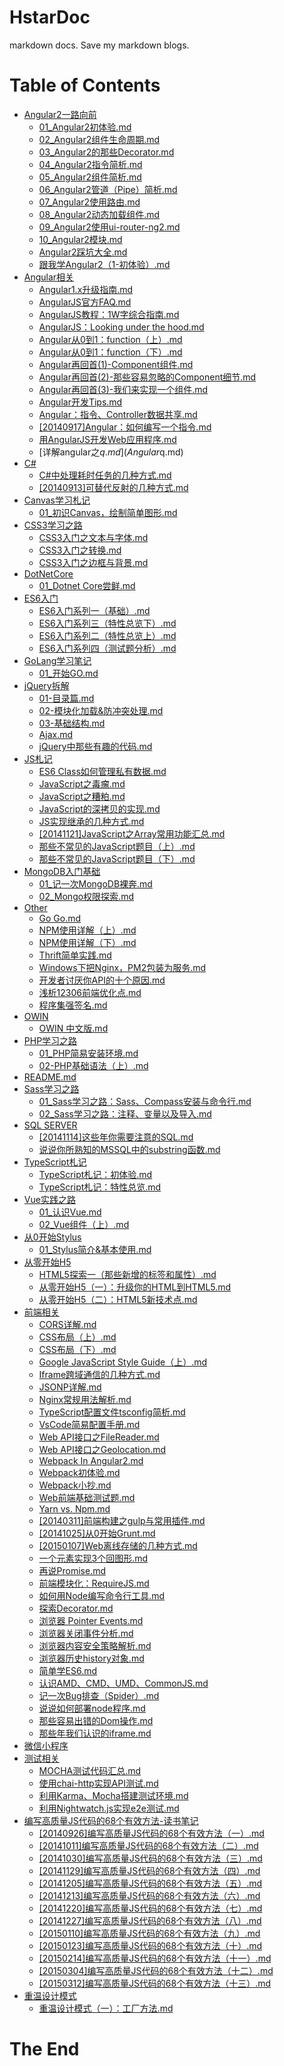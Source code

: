 # HstarDoc
markdown docs.
Save my markdown blogs.

# Table of Contents
<!--TableOfContnets Start-->
* [Angular2一路向前](Angular2%E4%B8%80%E8%B7%AF%E5%90%91%E5%89%8D)
    * [01_Angular2初体验.md](Angular2%E4%B8%80%E8%B7%AF%E5%90%91%E5%89%8D/01_Angular2%E5%88%9D%E4%BD%93%E9%AA%8C.md)
    * [02_Angular2组件生命周期.md](Angular2%E4%B8%80%E8%B7%AF%E5%90%91%E5%89%8D/02_Angular2%E7%BB%84%E4%BB%B6%E7%94%9F%E5%91%BD%E5%91%A8%E6%9C%9F.md)
    * [03_Angular2的那些Decorator.md](Angular2%E4%B8%80%E8%B7%AF%E5%90%91%E5%89%8D/03_Angular2%E7%9A%84%E9%82%A3%E4%BA%9BDecorator.md)
    * [04_Angular2指令简析.md](Angular2%E4%B8%80%E8%B7%AF%E5%90%91%E5%89%8D/04_Angular2%E6%8C%87%E4%BB%A4%E7%AE%80%E6%9E%90.md)
    * [05_Angular2组件简析.md](Angular2%E4%B8%80%E8%B7%AF%E5%90%91%E5%89%8D/05_Angular2%E7%BB%84%E4%BB%B6%E7%AE%80%E6%9E%90.md)
    * [06_Angular2管道（Pipe）简析.md](Angular2%E4%B8%80%E8%B7%AF%E5%90%91%E5%89%8D/06_Angular2%E7%AE%A1%E9%81%93%EF%BC%88Pipe%EF%BC%89%E7%AE%80%E6%9E%90.md)
    * [07_Angular2使用路由.md](Angular2%E4%B8%80%E8%B7%AF%E5%90%91%E5%89%8D/07_Angular2%E4%BD%BF%E7%94%A8%E8%B7%AF%E7%94%B1.md)
    * [08_Angular2动态加载组件.md](Angular2%E4%B8%80%E8%B7%AF%E5%90%91%E5%89%8D/08_Angular2%E5%8A%A8%E6%80%81%E5%8A%A0%E8%BD%BD%E7%BB%84%E4%BB%B6.md)
    * [09_Angular2使用ui-router-ng2.md](Angular2%E4%B8%80%E8%B7%AF%E5%90%91%E5%89%8D/09_Angular2%E4%BD%BF%E7%94%A8ui-router-ng2.md)
    * [10_Angular2模块.md](Angular2%E4%B8%80%E8%B7%AF%E5%90%91%E5%89%8D/10_Angular2%E6%A8%A1%E5%9D%97.md)
    * [Angular2踩坑大全.md](Angular2%E4%B8%80%E8%B7%AF%E5%90%91%E5%89%8D/Angular2%E8%B8%A9%E5%9D%91%E5%A4%A7%E5%85%A8.md)
    * [跟我学Angular2（1-初体验）.md](Angular2%E4%B8%80%E8%B7%AF%E5%90%91%E5%89%8D/%E8%B7%9F%E6%88%91%E5%AD%A6Angular2%EF%BC%881-%E5%88%9D%E4%BD%93%E9%AA%8C%EF%BC%89.md)
* [Angular相关](Angular%E7%9B%B8%E5%85%B3)
    * [Angular1.x升级指南.md](Angular%E7%9B%B8%E5%85%B3/Angular1.x%E5%8D%87%E7%BA%A7%E6%8C%87%E5%8D%97.md)
    * [AngularJS官方FAQ.md](Angular%E7%9B%B8%E5%85%B3/AngularJS%E5%AE%98%E6%96%B9FAQ.md)
    * [AngularJS教程：1W字综合指南.md](Angular%E7%9B%B8%E5%85%B3/AngularJS%E6%95%99%E7%A8%8B%EF%BC%9A1W%E5%AD%97%E7%BB%BC%E5%90%88%E6%8C%87%E5%8D%97.md)
    * [AngularJS：Looking under the hood.md](Angular%E7%9B%B8%E5%85%B3/AngularJS%EF%BC%9ALooking%20under%20the%20hood.md)
    * [Angular从0到1：function（上）.md](Angular%E7%9B%B8%E5%85%B3/Angular%E4%BB%8E0%E5%88%B01%EF%BC%9Afunction%EF%BC%88%E4%B8%8A%EF%BC%89.md)
    * [Angular从0到1：function（下）.md](Angular%E7%9B%B8%E5%85%B3/Angular%E4%BB%8E0%E5%88%B01%EF%BC%9Afunction%EF%BC%88%E4%B8%8B%EF%BC%89.md)
    * [Angular再回首(1)-Component组件.md](Angular%E7%9B%B8%E5%85%B3/Angular%E5%86%8D%E5%9B%9E%E9%A6%96(1)-Component%E7%BB%84%E4%BB%B6.md)
    * [Angular再回首(2)-那些容易忽略的Component细节.md](Angular%E7%9B%B8%E5%85%B3/Angular%E5%86%8D%E5%9B%9E%E9%A6%96(2)-%E9%82%A3%E4%BA%9B%E5%AE%B9%E6%98%93%E5%BF%BD%E7%95%A5%E7%9A%84Component%E7%BB%86%E8%8A%82.md)
    * [Angular再回首(3)-我们来实现一个组件.md](Angular%E7%9B%B8%E5%85%B3/Angular%E5%86%8D%E5%9B%9E%E9%A6%96(3)-%E6%88%91%E4%BB%AC%E6%9D%A5%E5%AE%9E%E7%8E%B0%E4%B8%80%E4%B8%AA%E7%BB%84%E4%BB%B6.md)
    * [Angular开发Tips.md](Angular%E7%9B%B8%E5%85%B3/Angular%E5%BC%80%E5%8F%91Tips.md)
    * [Angular：指令、Controller数据共享.md](Angular%E7%9B%B8%E5%85%B3/Angular%EF%BC%9A%E6%8C%87%E4%BB%A4%E3%80%81Controller%E6%95%B0%E6%8D%AE%E5%85%B1%E4%BA%AB.md)
    * [[20140917]Angular：如何编写一个指令.md](Angular%E7%9B%B8%E5%85%B3/%5B20140917%5DAngular%EF%BC%9A%E5%A6%82%E4%BD%95%E7%BC%96%E5%86%99%E4%B8%80%E4%B8%AA%E6%8C%87%E4%BB%A4.md)
    * [用AngularJS开发Web应用程序.md](Angular%E7%9B%B8%E5%85%B3/%E7%94%A8AngularJS%E5%BC%80%E5%8F%91Web%E5%BA%94%E7%94%A8%E7%A8%8B%E5%BA%8F.md)
    * [详解angular之$q.md](Angular%E7%9B%B8%E5%85%B3/%E8%AF%A6%E8%A7%A3angular%E4%B9%8B$q.md)
* [C#](C#)
    * [C#中处理耗时任务的几种方式.md](C#/C#%E4%B8%AD%E5%A4%84%E7%90%86%E8%80%97%E6%97%B6%E4%BB%BB%E5%8A%A1%E7%9A%84%E5%87%A0%E7%A7%8D%E6%96%B9%E5%BC%8F.md)
    * [[20140913]可替代反射的几种方式.md](C#/%5B20140913%5D%E5%8F%AF%E6%9B%BF%E4%BB%A3%E5%8F%8D%E5%B0%84%E7%9A%84%E5%87%A0%E7%A7%8D%E6%96%B9%E5%BC%8F.md)
* [Canvas学习札记](Canvas%E5%AD%A6%E4%B9%A0%E6%9C%AD%E8%AE%B0)
    * [01_初识Canvas，绘制简单图形.md](Canvas%E5%AD%A6%E4%B9%A0%E6%9C%AD%E8%AE%B0/01_%E5%88%9D%E8%AF%86Canvas%EF%BC%8C%E7%BB%98%E5%88%B6%E7%AE%80%E5%8D%95%E5%9B%BE%E5%BD%A2.md)
* [CSS3学习之路](CSS3%E5%AD%A6%E4%B9%A0%E4%B9%8B%E8%B7%AF)
    * [CSS3入门之文本与字体.md](CSS3%E5%AD%A6%E4%B9%A0%E4%B9%8B%E8%B7%AF/CSS3%E5%85%A5%E9%97%A8%E4%B9%8B%E6%96%87%E6%9C%AC%E4%B8%8E%E5%AD%97%E4%BD%93.md)
    * [CSS3入门之转换.md](CSS3%E5%AD%A6%E4%B9%A0%E4%B9%8B%E8%B7%AF/CSS3%E5%85%A5%E9%97%A8%E4%B9%8B%E8%BD%AC%E6%8D%A2.md)
    * [CSS3入门之边框与背景.md](CSS3%E5%AD%A6%E4%B9%A0%E4%B9%8B%E8%B7%AF/CSS3%E5%85%A5%E9%97%A8%E4%B9%8B%E8%BE%B9%E6%A1%86%E4%B8%8E%E8%83%8C%E6%99%AF.md)
* [DotNetCore](DotNetCore)
    * [01_Dotnet Core尝鲜.md](DotNetCore/01_Dotnet%20Core%E5%B0%9D%E9%B2%9C.md)
* [ES6入门](ES6%E5%85%A5%E9%97%A8)
    * [ES6入门系列一（基础）.md](ES6%E5%85%A5%E9%97%A8/ES6%E5%85%A5%E9%97%A8%E7%B3%BB%E5%88%97%E4%B8%80%EF%BC%88%E5%9F%BA%E7%A1%80%EF%BC%89.md)
    * [ES6入门系列三（特性总览下）.md](ES6%E5%85%A5%E9%97%A8/ES6%E5%85%A5%E9%97%A8%E7%B3%BB%E5%88%97%E4%B8%89%EF%BC%88%E7%89%B9%E6%80%A7%E6%80%BB%E8%A7%88%E4%B8%8B%EF%BC%89.md)
    * [ES6入门系列二（特性总览上）.md](ES6%E5%85%A5%E9%97%A8/ES6%E5%85%A5%E9%97%A8%E7%B3%BB%E5%88%97%E4%BA%8C%EF%BC%88%E7%89%B9%E6%80%A7%E6%80%BB%E8%A7%88%E4%B8%8A%EF%BC%89.md)
    * [ES6入门系列四（测试题分析）.md](ES6%E5%85%A5%E9%97%A8/ES6%E5%85%A5%E9%97%A8%E7%B3%BB%E5%88%97%E5%9B%9B%EF%BC%88%E6%B5%8B%E8%AF%95%E9%A2%98%E5%88%86%E6%9E%90%EF%BC%89.md)
* [GoLang学习笔记](GoLang%E5%AD%A6%E4%B9%A0%E7%AC%94%E8%AE%B0)
    * [01_开始GO.md](GoLang%E5%AD%A6%E4%B9%A0%E7%AC%94%E8%AE%B0/01_%E5%BC%80%E5%A7%8BGO.md)
* [jQuery拆解](jQuery%E6%8B%86%E8%A7%A3)
    * [01-目录篇.md](jQuery%E6%8B%86%E8%A7%A3/01-%E7%9B%AE%E5%BD%95%E7%AF%87.md)
    * [02-模块化加载&防冲突处理.md](jQuery%E6%8B%86%E8%A7%A3/02-%E6%A8%A1%E5%9D%97%E5%8C%96%E5%8A%A0%E8%BD%BD&%E9%98%B2%E5%86%B2%E7%AA%81%E5%A4%84%E7%90%86.md)
    * [03-基础结构.md](jQuery%E6%8B%86%E8%A7%A3/03-%E5%9F%BA%E7%A1%80%E7%BB%93%E6%9E%84.md)
    * [Ajax.md](jQuery%E6%8B%86%E8%A7%A3/Ajax.md)
    * [jQuery中那些有趣的代码.md](jQuery%E6%8B%86%E8%A7%A3/jQuery%E4%B8%AD%E9%82%A3%E4%BA%9B%E6%9C%89%E8%B6%A3%E7%9A%84%E4%BB%A3%E7%A0%81.md)
* [JS札记](JS%E6%9C%AD%E8%AE%B0)
    * [ES6 Class如何管理私有数据.md](JS%E6%9C%AD%E8%AE%B0/ES6%20Class%E5%A6%82%E4%BD%95%E7%AE%A1%E7%90%86%E7%A7%81%E6%9C%89%E6%95%B0%E6%8D%AE.md)
    * [JavaScript之毒瘤.md](JS%E6%9C%AD%E8%AE%B0/JavaScript%E4%B9%8B%E6%AF%92%E7%98%A4.md)
    * [JavaScript之糟粕.md](JS%E6%9C%AD%E8%AE%B0/JavaScript%E4%B9%8B%E7%B3%9F%E7%B2%95.md)
    * [JavaScript的深拷贝的实现.md](JS%E6%9C%AD%E8%AE%B0/JavaScript%E7%9A%84%E6%B7%B1%E6%8B%B7%E8%B4%9D%E7%9A%84%E5%AE%9E%E7%8E%B0.md)
    * [JS实现继承的几种方式.md](JS%E6%9C%AD%E8%AE%B0/JS%E5%AE%9E%E7%8E%B0%E7%BB%A7%E6%89%BF%E7%9A%84%E5%87%A0%E7%A7%8D%E6%96%B9%E5%BC%8F.md)
    * [[20141121]JavaScript之Array常用功能汇总.md](JS%E6%9C%AD%E8%AE%B0/%5B20141121%5DJavaScript%E4%B9%8BArray%E5%B8%B8%E7%94%A8%E5%8A%9F%E8%83%BD%E6%B1%87%E6%80%BB.md)
    * [那些不常见的JavaScript题目（上）.md](JS%E6%9C%AD%E8%AE%B0/%E9%82%A3%E4%BA%9B%E4%B8%8D%E5%B8%B8%E8%A7%81%E7%9A%84JavaScript%E9%A2%98%E7%9B%AE%EF%BC%88%E4%B8%8A%EF%BC%89.md)
    * [那些不常见的JavaScript题目（下）.md](JS%E6%9C%AD%E8%AE%B0/%E9%82%A3%E4%BA%9B%E4%B8%8D%E5%B8%B8%E8%A7%81%E7%9A%84JavaScript%E9%A2%98%E7%9B%AE%EF%BC%88%E4%B8%8B%EF%BC%89.md)
* [MongoDB入门基础](MongoDB%E5%85%A5%E9%97%A8%E5%9F%BA%E7%A1%80)
    * [01_记一次MongoDB裸奔.md](MongoDB%E5%85%A5%E9%97%A8%E5%9F%BA%E7%A1%80/01_%E8%AE%B0%E4%B8%80%E6%AC%A1MongoDB%E8%A3%B8%E5%A5%94.md)
    * [02_Mongo权限探索.md](MongoDB%E5%85%A5%E9%97%A8%E5%9F%BA%E7%A1%80/02_Mongo%E6%9D%83%E9%99%90%E6%8E%A2%E7%B4%A2.md)
* [Other](Other)
    * [Go Go.md](Other/Go%20Go.md)
    * [NPM使用详解（上）.md](Other/NPM%E4%BD%BF%E7%94%A8%E8%AF%A6%E8%A7%A3%EF%BC%88%E4%B8%8A%EF%BC%89.md)
    * [NPM使用详解（下）.md](Other/NPM%E4%BD%BF%E7%94%A8%E8%AF%A6%E8%A7%A3%EF%BC%88%E4%B8%8B%EF%BC%89.md)
    * [Thrift简单实践.md](Other/Thrift%E7%AE%80%E5%8D%95%E5%AE%9E%E8%B7%B5.md)
    * [Windows下把Nginx，PM2包装为服务.md](Other/Windows%E4%B8%8B%E6%8A%8ANginx%EF%BC%8CPM2%E5%8C%85%E8%A3%85%E4%B8%BA%E6%9C%8D%E5%8A%A1.md)
    * [开发者讨厌你API的十个原因.md](Other/%E5%BC%80%E5%8F%91%E8%80%85%E8%AE%A8%E5%8E%8C%E4%BD%A0API%E7%9A%84%E5%8D%81%E4%B8%AA%E5%8E%9F%E5%9B%A0.md)
    * [浅析12306前端优化点.md](Other/%E6%B5%85%E6%9E%9012306%E5%89%8D%E7%AB%AF%E4%BC%98%E5%8C%96%E7%82%B9.md)
    * [程序集强签名.md](Other/%E7%A8%8B%E5%BA%8F%E9%9B%86%E5%BC%BA%E7%AD%BE%E5%90%8D.md)
* [OWIN](OWIN)
    * [OWIN 中文版.md](OWIN/OWIN%20%E4%B8%AD%E6%96%87%E7%89%88.md)
* [PHP学习之路](PHP%E5%AD%A6%E4%B9%A0%E4%B9%8B%E8%B7%AF)
    * [01_PHP简易安装环境.md](PHP%E5%AD%A6%E4%B9%A0%E4%B9%8B%E8%B7%AF/01_PHP%E7%AE%80%E6%98%93%E5%AE%89%E8%A3%85%E7%8E%AF%E5%A2%83.md)
    * [02-PHP基础语法（上）.md](PHP%E5%AD%A6%E4%B9%A0%E4%B9%8B%E8%B7%AF/02-PHP%E5%9F%BA%E7%A1%80%E8%AF%AD%E6%B3%95%EF%BC%88%E4%B8%8A%EF%BC%89.md)
* [README.md](README.md)
* [Sass学习之路](Sass%E5%AD%A6%E4%B9%A0%E4%B9%8B%E8%B7%AF)
    * [01_Sass学习之路：Sass、Compass安装与命令行.md](Sass%E5%AD%A6%E4%B9%A0%E4%B9%8B%E8%B7%AF/01_Sass%E5%AD%A6%E4%B9%A0%E4%B9%8B%E8%B7%AF%EF%BC%9ASass%E3%80%81Compass%E5%AE%89%E8%A3%85%E4%B8%8E%E5%91%BD%E4%BB%A4%E8%A1%8C.md)
    * [02_Sass学习之路：注释、变量以及导入.md](Sass%E5%AD%A6%E4%B9%A0%E4%B9%8B%E8%B7%AF/02_Sass%E5%AD%A6%E4%B9%A0%E4%B9%8B%E8%B7%AF%EF%BC%9A%E6%B3%A8%E9%87%8A%E3%80%81%E5%8F%98%E9%87%8F%E4%BB%A5%E5%8F%8A%E5%AF%BC%E5%85%A5.md)
* [SQL SERVER](SQL%20SERVER)
    * [[20141114]这些年你需要注意的SQL.md](SQL%20SERVER/%5B20141114%5D%E8%BF%99%E4%BA%9B%E5%B9%B4%E4%BD%A0%E9%9C%80%E8%A6%81%E6%B3%A8%E6%84%8F%E7%9A%84SQL.md)
    * [说说你所熟知的MSSQL中的substring函数.md](SQL%20SERVER/%E8%AF%B4%E8%AF%B4%E4%BD%A0%E6%89%80%E7%86%9F%E7%9F%A5%E7%9A%84MSSQL%E4%B8%AD%E7%9A%84substring%E5%87%BD%E6%95%B0.md)
* [TypeScript札记](TypeScript%E6%9C%AD%E8%AE%B0)
    * [TypeScript札记：初体验.md](TypeScript%E6%9C%AD%E8%AE%B0/TypeScript%E6%9C%AD%E8%AE%B0%EF%BC%9A%E5%88%9D%E4%BD%93%E9%AA%8C.md)
    * [TypeScript札记：特性总览.md](TypeScript%E6%9C%AD%E8%AE%B0/TypeScript%E6%9C%AD%E8%AE%B0%EF%BC%9A%E7%89%B9%E6%80%A7%E6%80%BB%E8%A7%88.md)
* [Vue实践之路](Vue%E5%AE%9E%E8%B7%B5%E4%B9%8B%E8%B7%AF)
    * [01_认识Vue.md](Vue%E5%AE%9E%E8%B7%B5%E4%B9%8B%E8%B7%AF/01_%E8%AE%A4%E8%AF%86Vue.md)
    * [02_Vue组件（上）.md](Vue%E5%AE%9E%E8%B7%B5%E4%B9%8B%E8%B7%AF/02_Vue%E7%BB%84%E4%BB%B6%EF%BC%88%E4%B8%8A%EF%BC%89.md)
* [从0开始Stylus](%E4%BB%8E0%E5%BC%80%E5%A7%8BStylus)
    * [01_Stylus简介&基本使用.md](%E4%BB%8E0%E5%BC%80%E5%A7%8BStylus/01_Stylus%E7%AE%80%E4%BB%8B&%E5%9F%BA%E6%9C%AC%E4%BD%BF%E7%94%A8.md)
* [从零开始H5](%E4%BB%8E%E9%9B%B6%E5%BC%80%E5%A7%8BH5)
    * [HTML5探索一（那些新增的标签和属性）.md](%E4%BB%8E%E9%9B%B6%E5%BC%80%E5%A7%8BH5/HTML5%E6%8E%A2%E7%B4%A2%E4%B8%80%EF%BC%88%E9%82%A3%E4%BA%9B%E6%96%B0%E5%A2%9E%E7%9A%84%E6%A0%87%E7%AD%BE%E5%92%8C%E5%B1%9E%E6%80%A7%EF%BC%89.md)
    * [从零开始H5（一）：升级你的HTML到HTML5.md](%E4%BB%8E%E9%9B%B6%E5%BC%80%E5%A7%8BH5/%E4%BB%8E%E9%9B%B6%E5%BC%80%E5%A7%8BH5%EF%BC%88%E4%B8%80%EF%BC%89%EF%BC%9A%E5%8D%87%E7%BA%A7%E4%BD%A0%E7%9A%84HTML%E5%88%B0HTML5.md)
    * [从零开始H5（二）：HTML5新技术点.md](%E4%BB%8E%E9%9B%B6%E5%BC%80%E5%A7%8BH5/%E4%BB%8E%E9%9B%B6%E5%BC%80%E5%A7%8BH5%EF%BC%88%E4%BA%8C%EF%BC%89%EF%BC%9AHTML5%E6%96%B0%E6%8A%80%E6%9C%AF%E7%82%B9.md)
* [前端相关](%E5%89%8D%E7%AB%AF%E7%9B%B8%E5%85%B3)
    * [CORS详解.md](%E5%89%8D%E7%AB%AF%E7%9B%B8%E5%85%B3/CORS%E8%AF%A6%E8%A7%A3.md)
    * [CSS布局（上）.md](%E5%89%8D%E7%AB%AF%E7%9B%B8%E5%85%B3/CSS%E5%B8%83%E5%B1%80%EF%BC%88%E4%B8%8A%EF%BC%89.md)
    * [CSS布局（下）.md](%E5%89%8D%E7%AB%AF%E7%9B%B8%E5%85%B3/CSS%E5%B8%83%E5%B1%80%EF%BC%88%E4%B8%8B%EF%BC%89.md)
    * [Google JavaScript Style Guide（上）.md](%E5%89%8D%E7%AB%AF%E7%9B%B8%E5%85%B3/Google%20JavaScript%20Style%20Guide%EF%BC%88%E4%B8%8A%EF%BC%89.md)
    * [Iframe跨域通信的几种方式.md](%E5%89%8D%E7%AB%AF%E7%9B%B8%E5%85%B3/Iframe%E8%B7%A8%E5%9F%9F%E9%80%9A%E4%BF%A1%E7%9A%84%E5%87%A0%E7%A7%8D%E6%96%B9%E5%BC%8F.md)
    * [JSONP详解.md](%E5%89%8D%E7%AB%AF%E7%9B%B8%E5%85%B3/JSONP%E8%AF%A6%E8%A7%A3.md)
    * [Nginx常规用法解析.md](%E5%89%8D%E7%AB%AF%E7%9B%B8%E5%85%B3/Nginx%E5%B8%B8%E8%A7%84%E7%94%A8%E6%B3%95%E8%A7%A3%E6%9E%90.md)
    * [TypeScript配置文件tsconfig简析.md](%E5%89%8D%E7%AB%AF%E7%9B%B8%E5%85%B3/TypeScript%E9%85%8D%E7%BD%AE%E6%96%87%E4%BB%B6tsconfig%E7%AE%80%E6%9E%90.md)
    * [VsCode简易配置手册.md](%E5%89%8D%E7%AB%AF%E7%9B%B8%E5%85%B3/VsCode%E7%AE%80%E6%98%93%E9%85%8D%E7%BD%AE%E6%89%8B%E5%86%8C.md)
    * [Web API接口之FileReader.md](%E5%89%8D%E7%AB%AF%E7%9B%B8%E5%85%B3/Web%20API%E6%8E%A5%E5%8F%A3%E4%B9%8BFileReader.md)
    * [Web API接口之Geolocation.md](%E5%89%8D%E7%AB%AF%E7%9B%B8%E5%85%B3/Web%20API%E6%8E%A5%E5%8F%A3%E4%B9%8BGeolocation.md)
    * [Webpack In Angular2.md](%E5%89%8D%E7%AB%AF%E7%9B%B8%E5%85%B3/Webpack%20In%20Angular2.md)
    * [Webpack初体验.md](%E5%89%8D%E7%AB%AF%E7%9B%B8%E5%85%B3/Webpack%E5%88%9D%E4%BD%93%E9%AA%8C.md)
    * [Webpack小抄.md](%E5%89%8D%E7%AB%AF%E7%9B%B8%E5%85%B3/Webpack%E5%B0%8F%E6%8A%84.md)
    * [Web前端基础测试题.md](%E5%89%8D%E7%AB%AF%E7%9B%B8%E5%85%B3/Web%E5%89%8D%E7%AB%AF%E5%9F%BA%E7%A1%80%E6%B5%8B%E8%AF%95%E9%A2%98.md)
    * [Yarn vs. Npm.md](%E5%89%8D%E7%AB%AF%E7%9B%B8%E5%85%B3/Yarn%20vs.%20Npm.md)
    * [[20140311]前端构建之gulp与常用插件.md](%E5%89%8D%E7%AB%AF%E7%9B%B8%E5%85%B3/%5B20140311%5D%E5%89%8D%E7%AB%AF%E6%9E%84%E5%BB%BA%E4%B9%8Bgulp%E4%B8%8E%E5%B8%B8%E7%94%A8%E6%8F%92%E4%BB%B6.md)
    * [[20141025]从0开始Grunt.md](%E5%89%8D%E7%AB%AF%E7%9B%B8%E5%85%B3/%5B20141025%5D%E4%BB%8E0%E5%BC%80%E5%A7%8BGrunt.md)
    * [[20150107]Web离线存储的几种方式.md](%E5%89%8D%E7%AB%AF%E7%9B%B8%E5%85%B3/%5B20150107%5DWeb%E7%A6%BB%E7%BA%BF%E5%AD%98%E5%82%A8%E7%9A%84%E5%87%A0%E7%A7%8D%E6%96%B9%E5%BC%8F.md)
    * [一个元素实现3个回图形.md](%E5%89%8D%E7%AB%AF%E7%9B%B8%E5%85%B3/%E4%B8%80%E4%B8%AA%E5%85%83%E7%B4%A0%E5%AE%9E%E7%8E%B03%E4%B8%AA%E5%9B%9E%E5%9B%BE%E5%BD%A2.md)
    * [再说Promise.md](%E5%89%8D%E7%AB%AF%E7%9B%B8%E5%85%B3/%E5%86%8D%E8%AF%B4Promise.md)
    * [前端模块化：RequireJS.md](%E5%89%8D%E7%AB%AF%E7%9B%B8%E5%85%B3/%E5%89%8D%E7%AB%AF%E6%A8%A1%E5%9D%97%E5%8C%96%EF%BC%9ARequireJS.md)
    * [如何用Node编写命令行工具.md](%E5%89%8D%E7%AB%AF%E7%9B%B8%E5%85%B3/%E5%A6%82%E4%BD%95%E7%94%A8Node%E7%BC%96%E5%86%99%E5%91%BD%E4%BB%A4%E8%A1%8C%E5%B7%A5%E5%85%B7.md)
    * [探索Decorator.md](%E5%89%8D%E7%AB%AF%E7%9B%B8%E5%85%B3/%E6%8E%A2%E7%B4%A2Decorator.md)
    * [浏览器 Pointer Events.md](%E5%89%8D%E7%AB%AF%E7%9B%B8%E5%85%B3/%E6%B5%8F%E8%A7%88%E5%99%A8%20Pointer%20Events.md)
    * [浏览器关闭事件分析.md](%E5%89%8D%E7%AB%AF%E7%9B%B8%E5%85%B3/%E6%B5%8F%E8%A7%88%E5%99%A8%E5%85%B3%E9%97%AD%E4%BA%8B%E4%BB%B6%E5%88%86%E6%9E%90.md)
    * [浏览器内容安全策略解析.md](%E5%89%8D%E7%AB%AF%E7%9B%B8%E5%85%B3/%E6%B5%8F%E8%A7%88%E5%99%A8%E5%86%85%E5%AE%B9%E5%AE%89%E5%85%A8%E7%AD%96%E7%95%A5%E8%A7%A3%E6%9E%90.md)
    * [浏览器历史history对象.md](%E5%89%8D%E7%AB%AF%E7%9B%B8%E5%85%B3/%E6%B5%8F%E8%A7%88%E5%99%A8%E5%8E%86%E5%8F%B2history%E5%AF%B9%E8%B1%A1.md)
    * [简单学ES6.md](%E5%89%8D%E7%AB%AF%E7%9B%B8%E5%85%B3/%E7%AE%80%E5%8D%95%E5%AD%A6ES6.md)
    * [认识AMD、CMD、UMD、CommonJS.md](%E5%89%8D%E7%AB%AF%E7%9B%B8%E5%85%B3/%E8%AE%A4%E8%AF%86AMD%E3%80%81CMD%E3%80%81UMD%E3%80%81CommonJS.md)
    * [记一次Bug排查（Spider）.md](%E5%89%8D%E7%AB%AF%E7%9B%B8%E5%85%B3/%E8%AE%B0%E4%B8%80%E6%AC%A1Bug%E6%8E%92%E6%9F%A5%EF%BC%88Spider%EF%BC%89.md)
    * [说说如何部署node程序.md](%E5%89%8D%E7%AB%AF%E7%9B%B8%E5%85%B3/%E8%AF%B4%E8%AF%B4%E5%A6%82%E4%BD%95%E9%83%A8%E7%BD%B2node%E7%A8%8B%E5%BA%8F.md)
    * [那些容易出错的Dom操作.md](%E5%89%8D%E7%AB%AF%E7%9B%B8%E5%85%B3/%E9%82%A3%E4%BA%9B%E5%AE%B9%E6%98%93%E5%87%BA%E9%94%99%E7%9A%84Dom%E6%93%8D%E4%BD%9C.md)
    * [那些年我们认识的iframe.md](%E5%89%8D%E7%AB%AF%E7%9B%B8%E5%85%B3/%E9%82%A3%E4%BA%9B%E5%B9%B4%E6%88%91%E4%BB%AC%E8%AE%A4%E8%AF%86%E7%9A%84iframe.md)
* [微信小程序](%E5%BE%AE%E4%BF%A1%E5%B0%8F%E7%A8%8B%E5%BA%8F)
* [测试相关](%E6%B5%8B%E8%AF%95%E7%9B%B8%E5%85%B3)
    * [MOCHA测试代码汇总.md](%E6%B5%8B%E8%AF%95%E7%9B%B8%E5%85%B3/MOCHA%E6%B5%8B%E8%AF%95%E4%BB%A3%E7%A0%81%E6%B1%87%E6%80%BB.md)
    * [使用chai-http实现API测试.md](%E6%B5%8B%E8%AF%95%E7%9B%B8%E5%85%B3/%E4%BD%BF%E7%94%A8chai-http%E5%AE%9E%E7%8E%B0API%E6%B5%8B%E8%AF%95.md)
    * [利用Karma、Mocha搭建测试环境.md](%E6%B5%8B%E8%AF%95%E7%9B%B8%E5%85%B3/%E5%88%A9%E7%94%A8Karma%E3%80%81Mocha%E6%90%AD%E5%BB%BA%E6%B5%8B%E8%AF%95%E7%8E%AF%E5%A2%83.md)
    * [利用Nightwatch.js实现e2e测试.md](%E6%B5%8B%E8%AF%95%E7%9B%B8%E5%85%B3/%E5%88%A9%E7%94%A8Nightwatch.js%E5%AE%9E%E7%8E%B0e2e%E6%B5%8B%E8%AF%95.md)
* [编写高质量JS代码的68个有效方法-读书笔记](%E7%BC%96%E5%86%99%E9%AB%98%E8%B4%A8%E9%87%8FJS%E4%BB%A3%E7%A0%81%E7%9A%8468%E4%B8%AA%E6%9C%89%E6%95%88%E6%96%B9%E6%B3%95-%E8%AF%BB%E4%B9%A6%E7%AC%94%E8%AE%B0)
    * [[20140926]编写高质量JS代码的68个有效方法（一）.md](%E7%BC%96%E5%86%99%E9%AB%98%E8%B4%A8%E9%87%8FJS%E4%BB%A3%E7%A0%81%E7%9A%8468%E4%B8%AA%E6%9C%89%E6%95%88%E6%96%B9%E6%B3%95-%E8%AF%BB%E4%B9%A6%E7%AC%94%E8%AE%B0/%5B20140926%5D%E7%BC%96%E5%86%99%E9%AB%98%E8%B4%A8%E9%87%8FJS%E4%BB%A3%E7%A0%81%E7%9A%8468%E4%B8%AA%E6%9C%89%E6%95%88%E6%96%B9%E6%B3%95%EF%BC%88%E4%B8%80%EF%BC%89.md)
    * [[20141011]编写高质量JS代码的68个有效方法（二）.md](%E7%BC%96%E5%86%99%E9%AB%98%E8%B4%A8%E9%87%8FJS%E4%BB%A3%E7%A0%81%E7%9A%8468%E4%B8%AA%E6%9C%89%E6%95%88%E6%96%B9%E6%B3%95-%E8%AF%BB%E4%B9%A6%E7%AC%94%E8%AE%B0/%5B20141011%5D%E7%BC%96%E5%86%99%E9%AB%98%E8%B4%A8%E9%87%8FJS%E4%BB%A3%E7%A0%81%E7%9A%8468%E4%B8%AA%E6%9C%89%E6%95%88%E6%96%B9%E6%B3%95%EF%BC%88%E4%BA%8C%EF%BC%89.md)
    * [[20141030]编写高质量JS代码的68个有效方法（三）.md](%E7%BC%96%E5%86%99%E9%AB%98%E8%B4%A8%E9%87%8FJS%E4%BB%A3%E7%A0%81%E7%9A%8468%E4%B8%AA%E6%9C%89%E6%95%88%E6%96%B9%E6%B3%95-%E8%AF%BB%E4%B9%A6%E7%AC%94%E8%AE%B0/%5B20141030%5D%E7%BC%96%E5%86%99%E9%AB%98%E8%B4%A8%E9%87%8FJS%E4%BB%A3%E7%A0%81%E7%9A%8468%E4%B8%AA%E6%9C%89%E6%95%88%E6%96%B9%E6%B3%95%EF%BC%88%E4%B8%89%EF%BC%89.md)
    * [[20141129]编写高质量JS代码的68个有效方法（四）.md](%E7%BC%96%E5%86%99%E9%AB%98%E8%B4%A8%E9%87%8FJS%E4%BB%A3%E7%A0%81%E7%9A%8468%E4%B8%AA%E6%9C%89%E6%95%88%E6%96%B9%E6%B3%95-%E8%AF%BB%E4%B9%A6%E7%AC%94%E8%AE%B0/%5B20141129%5D%E7%BC%96%E5%86%99%E9%AB%98%E8%B4%A8%E9%87%8FJS%E4%BB%A3%E7%A0%81%E7%9A%8468%E4%B8%AA%E6%9C%89%E6%95%88%E6%96%B9%E6%B3%95%EF%BC%88%E5%9B%9B%EF%BC%89.md)
    * [[20141205]编写高质量JS代码的68个有效方法（五）.md](%E7%BC%96%E5%86%99%E9%AB%98%E8%B4%A8%E9%87%8FJS%E4%BB%A3%E7%A0%81%E7%9A%8468%E4%B8%AA%E6%9C%89%E6%95%88%E6%96%B9%E6%B3%95-%E8%AF%BB%E4%B9%A6%E7%AC%94%E8%AE%B0/%5B20141205%5D%E7%BC%96%E5%86%99%E9%AB%98%E8%B4%A8%E9%87%8FJS%E4%BB%A3%E7%A0%81%E7%9A%8468%E4%B8%AA%E6%9C%89%E6%95%88%E6%96%B9%E6%B3%95%EF%BC%88%E4%BA%94%EF%BC%89.md)
    * [[20141213]编写高质量JS代码的68个有效方法（六）.md](%E7%BC%96%E5%86%99%E9%AB%98%E8%B4%A8%E9%87%8FJS%E4%BB%A3%E7%A0%81%E7%9A%8468%E4%B8%AA%E6%9C%89%E6%95%88%E6%96%B9%E6%B3%95-%E8%AF%BB%E4%B9%A6%E7%AC%94%E8%AE%B0/%5B20141213%5D%E7%BC%96%E5%86%99%E9%AB%98%E8%B4%A8%E9%87%8FJS%E4%BB%A3%E7%A0%81%E7%9A%8468%E4%B8%AA%E6%9C%89%E6%95%88%E6%96%B9%E6%B3%95%EF%BC%88%E5%85%AD%EF%BC%89.md)
    * [[20141220]编写高质量JS代码的68个有效方法（七）.md](%E7%BC%96%E5%86%99%E9%AB%98%E8%B4%A8%E9%87%8FJS%E4%BB%A3%E7%A0%81%E7%9A%8468%E4%B8%AA%E6%9C%89%E6%95%88%E6%96%B9%E6%B3%95-%E8%AF%BB%E4%B9%A6%E7%AC%94%E8%AE%B0/%5B20141220%5D%E7%BC%96%E5%86%99%E9%AB%98%E8%B4%A8%E9%87%8FJS%E4%BB%A3%E7%A0%81%E7%9A%8468%E4%B8%AA%E6%9C%89%E6%95%88%E6%96%B9%E6%B3%95%EF%BC%88%E4%B8%83%EF%BC%89.md)
    * [[20141227]编写高质量JS代码的68个有效方法（八）.md](%E7%BC%96%E5%86%99%E9%AB%98%E8%B4%A8%E9%87%8FJS%E4%BB%A3%E7%A0%81%E7%9A%8468%E4%B8%AA%E6%9C%89%E6%95%88%E6%96%B9%E6%B3%95-%E8%AF%BB%E4%B9%A6%E7%AC%94%E8%AE%B0/%5B20141227%5D%E7%BC%96%E5%86%99%E9%AB%98%E8%B4%A8%E9%87%8FJS%E4%BB%A3%E7%A0%81%E7%9A%8468%E4%B8%AA%E6%9C%89%E6%95%88%E6%96%B9%E6%B3%95%EF%BC%88%E5%85%AB%EF%BC%89.md)
    * [[20150110]编写高质量JS代码的68个有效方法（九）.md](%E7%BC%96%E5%86%99%E9%AB%98%E8%B4%A8%E9%87%8FJS%E4%BB%A3%E7%A0%81%E7%9A%8468%E4%B8%AA%E6%9C%89%E6%95%88%E6%96%B9%E6%B3%95-%E8%AF%BB%E4%B9%A6%E7%AC%94%E8%AE%B0/%5B20150110%5D%E7%BC%96%E5%86%99%E9%AB%98%E8%B4%A8%E9%87%8FJS%E4%BB%A3%E7%A0%81%E7%9A%8468%E4%B8%AA%E6%9C%89%E6%95%88%E6%96%B9%E6%B3%95%EF%BC%88%E4%B9%9D%EF%BC%89.md)
    * [[20150123]编写高质量JS代码的68个有效方法（十）.md](%E7%BC%96%E5%86%99%E9%AB%98%E8%B4%A8%E9%87%8FJS%E4%BB%A3%E7%A0%81%E7%9A%8468%E4%B8%AA%E6%9C%89%E6%95%88%E6%96%B9%E6%B3%95-%E8%AF%BB%E4%B9%A6%E7%AC%94%E8%AE%B0/%5B20150123%5D%E7%BC%96%E5%86%99%E9%AB%98%E8%B4%A8%E9%87%8FJS%E4%BB%A3%E7%A0%81%E7%9A%8468%E4%B8%AA%E6%9C%89%E6%95%88%E6%96%B9%E6%B3%95%EF%BC%88%E5%8D%81%EF%BC%89.md)
    * [[20150214]编写高质量JS代码的68个有效方法（十一）.md](%E7%BC%96%E5%86%99%E9%AB%98%E8%B4%A8%E9%87%8FJS%E4%BB%A3%E7%A0%81%E7%9A%8468%E4%B8%AA%E6%9C%89%E6%95%88%E6%96%B9%E6%B3%95-%E8%AF%BB%E4%B9%A6%E7%AC%94%E8%AE%B0/%5B20150214%5D%E7%BC%96%E5%86%99%E9%AB%98%E8%B4%A8%E9%87%8FJS%E4%BB%A3%E7%A0%81%E7%9A%8468%E4%B8%AA%E6%9C%89%E6%95%88%E6%96%B9%E6%B3%95%EF%BC%88%E5%8D%81%E4%B8%80%EF%BC%89.md)
    * [[20150304]编写高质量JS代码的68个有效方法（十二）.md](%E7%BC%96%E5%86%99%E9%AB%98%E8%B4%A8%E9%87%8FJS%E4%BB%A3%E7%A0%81%E7%9A%8468%E4%B8%AA%E6%9C%89%E6%95%88%E6%96%B9%E6%B3%95-%E8%AF%BB%E4%B9%A6%E7%AC%94%E8%AE%B0/%5B20150304%5D%E7%BC%96%E5%86%99%E9%AB%98%E8%B4%A8%E9%87%8FJS%E4%BB%A3%E7%A0%81%E7%9A%8468%E4%B8%AA%E6%9C%89%E6%95%88%E6%96%B9%E6%B3%95%EF%BC%88%E5%8D%81%E4%BA%8C%EF%BC%89.md)
    * [[20150312]编写高质量JS代码的68个有效方法（十三）.md](%E7%BC%96%E5%86%99%E9%AB%98%E8%B4%A8%E9%87%8FJS%E4%BB%A3%E7%A0%81%E7%9A%8468%E4%B8%AA%E6%9C%89%E6%95%88%E6%96%B9%E6%B3%95-%E8%AF%BB%E4%B9%A6%E7%AC%94%E8%AE%B0/%5B20150312%5D%E7%BC%96%E5%86%99%E9%AB%98%E8%B4%A8%E9%87%8FJS%E4%BB%A3%E7%A0%81%E7%9A%8468%E4%B8%AA%E6%9C%89%E6%95%88%E6%96%B9%E6%B3%95%EF%BC%88%E5%8D%81%E4%B8%89%EF%BC%89.md)
* [重温设计模式](%E9%87%8D%E6%B8%A9%E8%AE%BE%E8%AE%A1%E6%A8%A1%E5%BC%8F)
    * [重温设计模式（一）：工厂方法.md](%E9%87%8D%E6%B8%A9%E8%AE%BE%E8%AE%A1%E6%A8%A1%E5%BC%8F/%E9%87%8D%E6%B8%A9%E8%AE%BE%E8%AE%A1%E6%A8%A1%E5%BC%8F%EF%BC%88%E4%B8%80%EF%BC%89%EF%BC%9A%E5%B7%A5%E5%8E%82%E6%96%B9%E6%B3%95.md)
<!--TableOfContnets End-->




# The End
